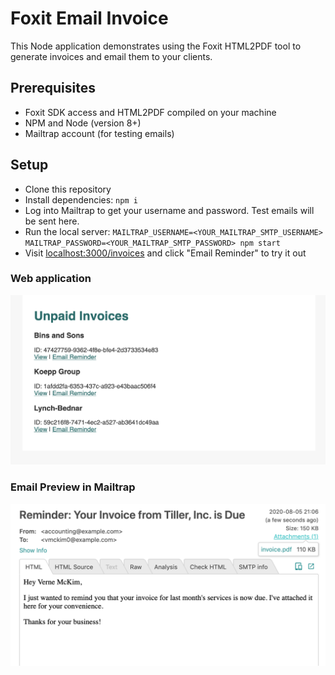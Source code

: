 # Foxit Email Invoice

This Node application demonstrates using the Foxit HTML2PDF tool to generate invoices
and email them to your clients.

## Prerequisites
- Foxit SDK access and HTML2PDF compiled on your machine
- NPM and Node (version 8+)
- Mailtrap account (for testing emails)

## Setup
- Clone this repository
- Install dependencies: `npm i`
- Log into Mailtrap to get your username and password. Test emails will be sent here.
- Run the local server: `MAILTRAP_USERNAME=<YOUR_MAILTRAP_SMTP_USERNAME> MAILTRAP_PASSWORD=<YOUR_MAILTRAP_SMTP_PASSWORD> npm start`
- Visit [localhost:3000/invoices](http://localhost:3000/invoices) and click "Email Reminder" to try it out

### Web application
![Preview of the web application](screenshot-1.png)

### Email Preview in Mailtrap
![Preview of the email in Mailtrap](screenshot-2.png)
